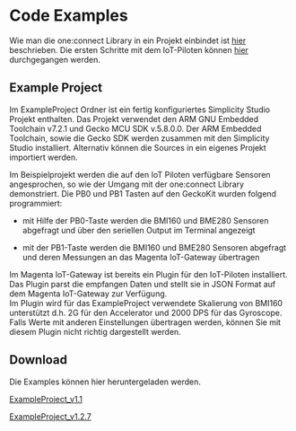 # Code Examples
Wie man die one:connect Library in ein Projekt einbindet ist [hier](../04_oneconnect_verbindungslibrary/04_oneconnect_verbindungslibrary.md) beschrieben.
Die ersten Schritte mit dem IoT-Piloten können [hier](../05_first_steps/05_first_steps.md) durchgegangen werden.


## Example Project
Im ExampleProject Ordner ist ein fertig konfiguriertes Simplicity Studio Projekt enthalten.
Das Projekt verwendet den ARM GNU Embedded Toolchain v7.2.1 und Gecko MCU SDK v.5.8.0.0. Der ARM  Embedded Toolchain, sowie die Gecko SDK werden zusammen mit den Simplicity Studio installiert.
Alternativ können die Sources in ein eigenes Projekt importiert werden.

Im Beispielprojekt werden die auf den IoT Piloten verfügbare Sensoren angesprochen, so wie der Umgang mit der one:connect Library demonstriert. Die PB0 und PB1 Tasten auf den GeckoKit wurden folgend programmiert:  

- mit Hilfe der PB0-Taste werden die BMI160 und BME280 Sensoren abgefragt und über den
seriellen Output im Terminal angezeigt  

- mit der PB1-Taste werden die BMI160 und BME280 Sensoren abgefragt und deren Messungen an das Magenta IoT-Gateway übertragen

Im Magenta IoT-Gateway ist bereits ein Plugin für den IoT-Piloten installiert. Das Plugin parst die empfangen Daten und stellt sie in JSON Format auf dem Magenta IoT-Gateway zur Verfügung.  
Im Plugin wird für das ExampleProject verwendete Skalierung von BMI160 unterstützt d.h. 2G für den Accelerator und 2000 DPS für das Gyroscope. Falls Werte mit anderen Einstellungen übertragen werden, können Sie mit diesem Plugin nicht richtig dargestellt werden.

## Download
Die Examples können hier heruntergeladen werden.

[ExampleProject_v1.1](ExampleProject_v1.1.zip)

[ExampleProject_v1.2.7](ExampleProject_v1.2.7.zip)


[linkLib]:[../04_oneconnect_verbindungslibrary]
[linkSteps]:[../05_first_steps]
